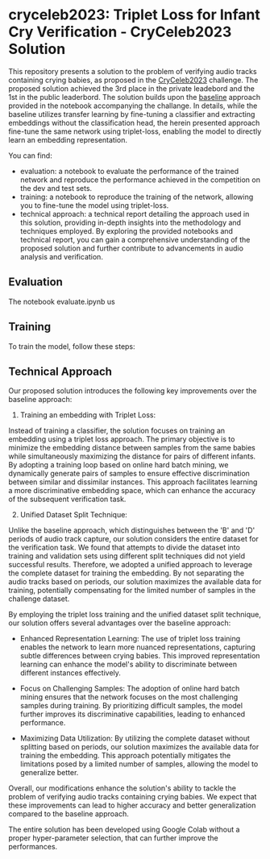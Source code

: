 
# cryceleb2023: Triplet Loss for Infant Cry Verification - CryCeleb2023 Solution

This repository presents a solution to the problem of verifying audio
tracks containing crying babies, as proposed in the [CryCeleb2023](https://huggingface.co/spaces/competitions/CryCeleb2023) challenge.
The proposed solution achieved the 3rd place in the private leadebord and the 1st
in the public leaderbord.
The solution builds upon the [baseline](https://github.com/Ubenwa/cryceleb2023) approach provided in the notebook 
accompanying the challange. 
In details, while the baseline utilizes transfer learning by fine-tuning a classifier and extracting embeddings without the classification head, the herein presented approach fine-tune the same network using triplet-loss, enabling the model to directly learn an embedding representation.

You can find:
- evaluation: a notebook to evaluate the performance of the trained network and reproduce the performance achieved in the competition on the dev and test sets.
- training: a notebook to reproduce the training of the network, allowing you to fine-tune the model using triplet-loss.
- technical approach: a technical report detailing the approach used in this solution, providing in-depth insights into the methodology and techniques employed.
By exploring the provided notebooks and technical report, you can gain a comprehensive understanding of the proposed solution and further contribute to advancements in audio analysis and verification.



## Evaluation
The notebook evaluate.ipynb us


## Training

To train the model, follow these steps:


## Technical Approach

Our proposed solution introduces the following key improvements over 
the baseline approach:

1) Training an embedding with Triplet Loss:

Instead of training a classifier, the solution focuses on training an 
embedding using a triplet loss approach. The primary objective is to 
minimize the embedding distance between samples from the same babies
while simultaneously maximizing the distance for pairs of different infants.
By adopting a training loop based on online hard batch mining, we
dynamically generate pairs of samples to ensure effective discrimination
between similar and dissimilar instances. This approach facilitates 
learning a more discriminative embedding space, which can enhance the accuracy of the subsequent verification task.

2) Unified Dataset Split Technique:

Unlike the baseline approach, which distinguishes between the 'B' and 'D' 
periods of audio track capture, our solution considers the entire dataset 
for the verification task. We found that attempts to divide the dataset 
into training and validation sets using different split techniques 
did not yield successful results. Therefore, we adopted a unified
approach to leverage the complete dataset for training the embedding. 
By not separating the audio tracks based on periods,
our solution maximizes the available data for training, 
potentially compensating for the limited number of samples 
in the challenge dataset.

By employing the triplet loss training and the unified dataset split 
technique, our solution offers several advantages over the baseline approach:

- Enhanced Representation Learning: The use of triplet loss training enables
the network to learn more nuanced representations, capturing subtle
differences between crying babies. This improved representation learning
can enhance the model's ability to discriminate between different 
instances effectively.

- Focus on Challenging Samples: The adoption of online hard batch mining
ensures that the network focuses on the most challenging samples during
training. By prioritizing difficult samples, the model further improves
its discriminative capabilities, leading to enhanced performance.

- Maximizing Data Utilization: By utilizing the complete dataset without 
splitting based on periods, our solution maximizes the available data for
training the embedding. This approach potentially mitigates the limitations
posed by a limited number of samples, allowing the model to generalize
better.

Overall, our modifications enhance the solution's ability to tackle the problem of
verifying audio tracks containing crying babies. We expect that these improvements can lead to higher 
accuracy and better generalization compared to the baseline approach.

The entire solution has been developed using Google Colab without a proper
hyper-parameter selection, that can further improve the performances.
